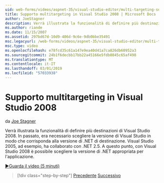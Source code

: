 ```yaml
---
uid: web-forms/videos/aspnet-35/visual-studio-editor/multi-targeting-support-in-visual-studio-2008
title: Supporto multitargeting in Visual Studio 2008 | Microsoft Docs
author: JoeStagner
description: Verrà illustrata la funzionalità di definire più destinazioni di Visual Studio 2008. In passato, era necessario scegliere la versione di Visual Studio in modo che corrisponda il versi .NET di destinazione...
ms.author: riande
ms.date: 11/15/2007
ms.assetid: 297bd67d-10d9-406d-9c6e-9db0bbe35491
msc.legacyurl: /web-forms/videos/aspnet-35/visual-studio-editor/multi-targeting-support-in-visual-studio-2008
msc.type: video
ms.openlocfilehash: e78fcd35c61a147e9ea40d41a7ca826db60952a3
ms.sourcegitcommit: 24b1f6decbb17bb22a45166e5fdb0845c65af498
ms.translationtype: MT
ms.contentlocale: it-IT
ms.lasthandoff: 03/01/2019
ms.locfileid: "57033938"
---
```

<a name="multi-targeting-support-in-visual-studio-2008"></a>Supporto multitargeting in Visual Studio 2008
====================
da [Joe Stagner](https://github.com/JoeStagner)

Verrà illustrata la funzionalità di definire più destinazioni di Visual Studio 2008. In passato, era necessario scegliere la versione di Visual Studio in modo che corrisponda alla versione di .NET di destinazione. Visual Studio 2005, ad esempio, ha collaborato con .NET 2.5. A questo punto, con Visual Studio 2008 è possibile scegliere la versione di .NET appropriata per l'applicazione.

[&#9654;Guarda il video (5 minuti)](https://channel9.msdn.com/Blogs/ASP-NET-Site-Videos/multi-targeting-support-in-visual-studio-2008)

> [!div class="step-by-step"]
> [Precedente](javascript-debugging-in-visual-studio-2008.md)
> [Successivo](intellisense-for-jscript-and-aspnet-ajax.md)
